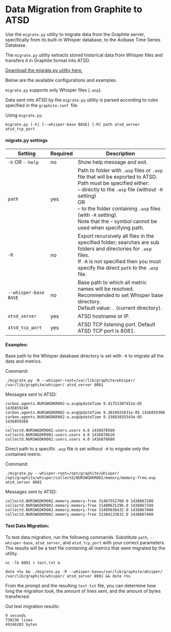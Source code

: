 # Data Migration from Graphite to ATSD
 
Use the `migrate.py` utility to migrate data from the Graphite server, specifically from its built-in Whisper database, to the Axibase Time Series Database.

The `migrate.py` utility extracts stored historical data from Whisper files and transfers it in Graphite format into ATSD.

[Download the migrate.py utility here.](https://github.com/axibase/atsd-graphite-finder/blob/master/bin/migrate.py)

Below are the available configurations and examples.

`migrate.py` supports only Whisper files (`.wsp`).

Data sent into ATSD by the `migrate.py` utility is parsed according to rules specified in the `graphite.conf `file.

Using `migrate.py`:

```
migrate.py [-h] [--whisper-base BASE] [-R] path atsd_server atsd_tcp_port
```

#### migrate.py settings

| Setting | Required | Description | 
| --- | --- | --- | 
|  `-h` OR `--help`  |  no  |  Show help message and exit.  | 
|  `path`  |  yes  |  Path to folder with `.wsp` files or `.wsp` file that will be exported to ATSD.<br>Path must be specified either:<br>– directly to the `.wsp` file (without `-R` setting)<br>OR<br>– to the folder containing `.wsp` files (with `-R` setting).<br>Note that the `~` symbol cannot be used when specifying path.  | 
|  `-R`  |  no  |  Export recursively all files in the specified folder; searches are sub folders and directories for `.wsp` files.<br>If `-R` is not specified then you must specify the direct `path` to the `.wsp` file.  | 
|  `--whisper-base BASE`  |  no  |  Base path to which all metric names will be resolved.<br>Recommended to set Whisper base directory.<br>Default value: `.` (current directory).  | 
|  `atsd_server`  |  yes  |  ATSD hostname or IP.  | 
|  `atsd_tcp_port`  |  yes  |  ATSD TCP listening port. Default ATSD TCP port is 8081.  | 


#### Examples:

Base path to the Whisper database directory is set with `-R` to migrate all the data and metrics.

Command:

```
./migrate.py -R --whisper-root=/var/lib/graphite/whisper/ /var/lib/graphite/whisper/ atsd_server 8081
```

Messages sent to ATSD:

```
carbon.agents.NURSWGDKR002-a.avgUpdateTime 9.41753387451e-05 1436859240
carbon.agents.NURSWGDKR002-a.avgUpdateTime 9.3019925631e-05 1436859300
carbon.agents.NURSWGDKR002-a.avgUpdateTime 9.33683835543e-05 1436859360
...
collectd.NURSWGDKR002.users.users 4.0 1436878560
collectd.NURSWGDKR002.users.users 4.0 1436878620
collectd.NURSWGDKR002.users.users 4.0 1436878680
```

Direct path to a specific `.wsp` file is set without `-R` to migrate only the contained metric.

Command:

```
./migrate.py --whisper-root=/opt/graphite/whisper/ /opt/graphite/whisper/collectd/NURSWGDKR002/memory/memory-free.wsp atsd_server 8081
```

Messages sent to ATSD:

```
collectd.NURSWGDKR002.memory.memory-free 31467552768.0 1436867280
collectd.NURSWGDKR002.memory.memory-free 31480631296.0 1436867340
collectd.NURSWGDKR002.memory.memory-free 31409938432.0 1436867400
collectd.NURSWGDKR002.memory.memory-free 31384133632.0 1436867460
```

#### Test Data Migration:

To test data migration, run the following commands. Substitute `path`, `--whisper-base`, `atsd_server`, and `atsd_tcp_port` with your correct parameters. The results will be a text file containing all metrics that were migrated by the utility.

```
nc -lk 8081 > test.txt &
```

```
date +%s && ./migrate.py -R --whisper-base=/var/lib/graphite/whisper/ /var/lib/graphite/whisper/ atsd_server 8081 && date +%s
```

From the prompt and the resulting `test.txt` file, you can determine how long the migration took, the amount of lines sent, and the amount of bytes transferred.

Out test migration results:

```
9 seconds
730236 lines
49246203 bytes
```
